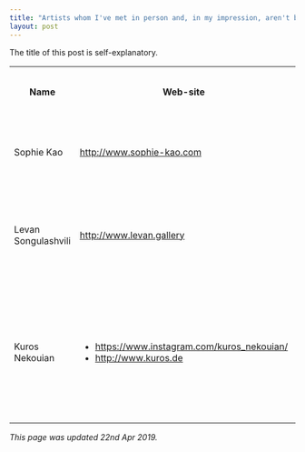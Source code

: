 ```yaml
---
title: "Artists whom I've met in person and, in my impression, aren't based in Singapore"
layout: post
---
```


The title of this post is self-explanatory.

<table>
<tr>
<th>
Name
</th>
<th>
Web-site
</th>
<th>
Details of my meeting with that artist, if any
</th>
</tr>

<tr>
<td>
Sophie Kao
</td>
<td>
<a href="http://www.sophie-kao.com">
http://www.sophie-kao.com
</a>
</td>
<td>
 I met her at 
<a href="http://www.instinc.com/global/index.php/exhibit/item/316-the-rhizome-city">
an exhibition of her works 
</a>
at 
<a href="http://www.instinc.com/global/index.php/about-instinc">
Instinc
</a>
, in the year 2019 A.D.
</td>
</tr>

<tr>
<td>
Levan Songulashvili
</td>
<td>
<a href="http://www.levan.gallery">
http://www.levan.gallery
</a>
</td>
<td>
At an exhibition of his, which was held at <a href="https://www.objectifs.com.sg/">
Objectifs: Centre for Photography and Film
</a>
</td>
</tr>
<tr>
<td>
Kuros Nekouian
</td>
<td>
<ul>
<li>
<a href="https://www.instagram.com/kuros_nekouian/">
https://www.instagram.com/kuros_nekouian/
</a>
</li>
<li>
<a href="http://www.kuros.de">
http://www.kuros.de
</a>
</li>
</ul>
</td>
<td>
First met him on 15th Feb 2019 A.D., at Instinc. Later, saw him at
Levan's exhibition at Objectifs (see above, please).
</td>
</tr>
</table>

*This page was updated 22nd Apr 2019.*

